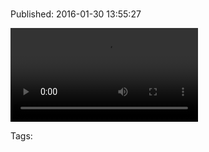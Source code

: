 
# 

Published: 2016-01-30 13:55:27

<video type="video/mp4" src="http://youtu.be/K7cFXSDN_5k"></video>

Tags: 
